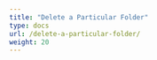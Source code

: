 ```yaml
---
title: "Delete a Particular Folder"
type: docs
url: /delete-a-particular-folder/
weight: 20
---
```


